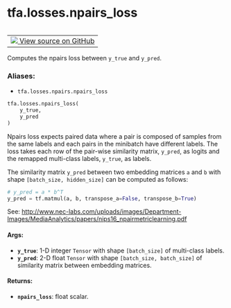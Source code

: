 <div itemscope itemtype="http://developers.google.com/ReferenceObject">
<meta itemprop="name" content="tfa.losses.npairs_loss" />
<meta itemprop="path" content="Stable" />
</div>

# tfa.losses.npairs_loss


<table class="tfo-notebook-buttons tfo-api" align="left">

<td>
  <a target="_blank" href="https://github.com/tensorflow/addons/tree/r0.6/tensorflow_addons/losses/npairs.py#L24-L64">
    <img src="https://www.tensorflow.org/images/GitHub-Mark-32px.png" />
    View source on GitHub
  </a>
</td></table>



Computes the npairs loss between `y_true` and `y_pred`.

### Aliases:

* `tfa.losses.npairs.npairs_loss`


``` python
tfa.losses.npairs_loss(
    y_true,
    y_pred
)
```



<!-- Placeholder for "Used in" -->

Npairs loss expects paired data where a pair is composed of samples from
the same labels and each pairs in the minibatch have different labels.
The loss takes each row of the pair-wise similarity matrix, `y_pred`,
as logits and the remapped multi-class labels, `y_true`, as labels.

The similarity matrix `y_pred` between two embedding matrices `a` and `b`
with shape `[batch_size, hidden_size]` can be computed as follows:

```python
# y_pred = a * b^T
y_pred = tf.matmul(a, b, transpose_a=False, transpose_b=True)
```

See: http://www.nec-labs.com/uploads/images/Department-Images/MediaAnalytics/papers/nips16_npairmetriclearning.pdf

#### Args:


* <b>`y_true`</b>: 1-D integer `Tensor` with shape `[batch_size]` of
  multi-class labels.
* <b>`y_pred`</b>: 2-D float `Tensor` with shape `[batch_size, batch_size]` of
  similarity matrix between embedding matrices.


#### Returns:


* <b>`npairs_loss`</b>: float scalar.
